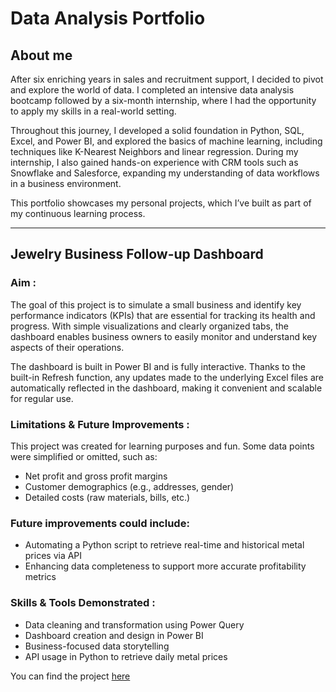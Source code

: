 # Data Analysis Portfolio

## About me
After six enriching years in sales and recruitment support, I decided to pivot and explore the world of data. I completed an intensive data analysis bootcamp followed by a six-month internship, where I had the opportunity to apply my skills in a real-world setting.

Throughout this journey, I developed a solid foundation in Python, SQL, Excel, and Power BI, and explored the basics of machine learning, including techniques like K-Nearest Neighbors and linear regression. During my internship, I also gained hands-on experience with CRM tools such as Snowflake and Salesforce, expanding my understanding of data workflows in a business environment.

This portfolio showcases my personal projects, which I’ve built as part of my continuous learning process.

------

## Jewelry Business Follow-up Dashboard

### Aim : 

The goal of this project is to simulate a small business and identify key performance indicators (KPIs) that are essential for tracking its health and progress. With simple visualizations and clearly organized tabs, the dashboard enables business owners to easily monitor and understand key aspects of their operations.

The dashboard is built in Power BI and is fully interactive. Thanks to the built-in Refresh function, any updates made to the underlying Excel files are automatically reflected in the dashboard, making it convenient and scalable for regular use.

### Limitations & Future Improvements :

This project was created for learning purposes and fun. Some data points were simplified or omitted, such as:

- Net profit and gross profit margins
- Customer demographics (e.g., addresses, gender)
- Detailed costs (raw materials, bills, etc.)

### Future improvements could include:

- Automating a Python script to retrieve real-time and historical metal prices via API
- Enhancing data completeness to support more accurate profitability metrics

### Skills & Tools Demonstrated :
- Data cleaning and transformation using Power Query
- Dashboard creation and design in Power BI
- Business-focused data storytelling
- API usage in Python to retrieve daily metal prices

You can find the project [here](https://github.com/MargauxMData/Data_Analysis_Portfolio/tree/main/Jewelry%20Business%20Follow-up%20Dashboard)

